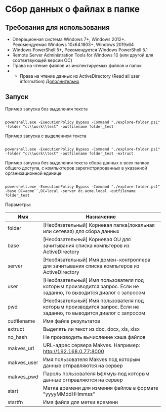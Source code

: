 # Сбор данных о файлах в папке

## Требования для использования

+ Операционная система Windows 7+, Windows 2012+. Рекомендуемая Windows 10x64.1803+, Windows 2019x64
+ Windows PowerShell 5+, Рекомендуется Windows PowerShell 5.1
+ Remote Server Administration Tools for Windows 10 (или другой для соответвующей версии ОС)
+ Права на чтение файлов из инспектируемых файлов и папок
+ + Права на чтение данных из ActiveDirectory (Read all user information) [Дополнительно](https://social.technet.microsoft.com/Forums/en-US/c8b5886a-f0f1-4e20-b083-d36521d4dec6/delegation-to-read-all-users-properties-in-the-domain?forum=winserverDS)

## Запуск

Пример запуска без выделения текста

```

powershell.exe -ExecutionPolicy Bypass -Command "./explore-folder.ps1" -folder "c:\\work\\test" -outfilename folder_test

```

Пример запуска с выделением текста

```

powershell.exe -ExecutionPolicy Bypass -Command "./explore-folder.ps1" -folder "c:\\work\\test" -outfilename folder_test -extruct

```

Пример запуска без выделения текста сбора данных о всех папках общего доступа, с компьютеров зарегистрированных в указанной организационной единице

```

powershell.exe -ExecutionPolicy Bypass -Command "./explore-folder.ps1" -base DC=acme``,DC=local -server dc.acme.local -outfilename folder_test

```

Параметры:

| Имя         | Назначение                                                                   |
|-------------|------------------------------------------------------------------------------|
| folder      | [Необязательный] Корневая папка(локальная или сетевая) для сбора данных                       |
| base        | [Необязательный] Корневая OU для зачитывания списка компьтеров из ActiveDirectory         |
| server      | [Необязательный] Имя домен-контроллера для зачитывания списка компьтеров из ActiveDirectory                          |
| user        | [Необязательный] Имя пользователя под которым производится запрос. Если не заданно, то выводится диалог с запросом |
| pwd         | [Необязательный] Имя пользователя под которым производится запрос. Если не заданно, то выводится диалог с запросом |
| outfilename | Имя файла результатов                                                        |
| extruct     | Выделять ли текст из doc, docx, xls, xlsx                                    |
| no_hash     | Не производить вычисление хэша файлов                                 |
| makves_url  | URL-адрес сервера Makves. Например: http://192.168.0.77:8000          |
| makves_user | Имя пользователя Makves под которым данные отправляются на сервер     |
| makves_pwd  | Пароль пользователя Ьфлмуы под которым данные отправляются на сервер  |
| start  | Метка времени для измения файлов в формате "yyyyMMddHHmmss"       |
| startfn | Имя файла для метки времени |

